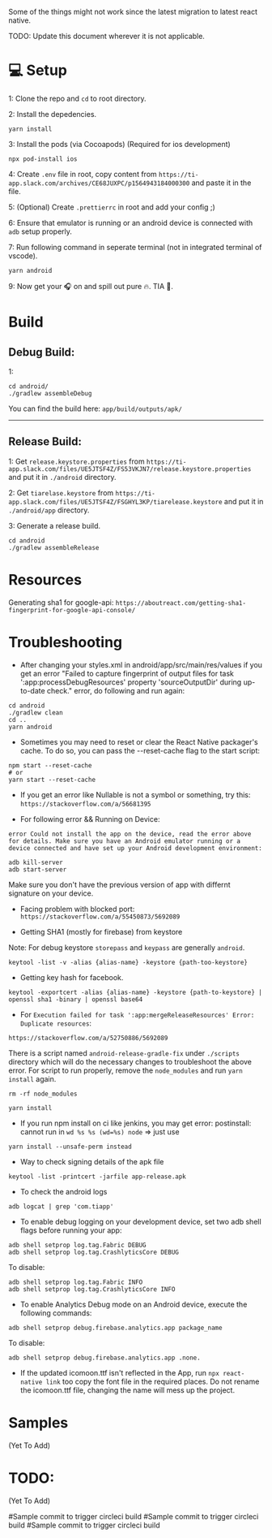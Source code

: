 Some of the things might not work since the latest migration to latest react native.

TODO: Update this document wherever it is not applicable.

# 💻 Setup

1: Clone the repo and `cd` to root directory.

2: Install the depedencies.

```
yarn install
```

3: Install the pods (via Cocoapods) (Required for ios development)

```
npx pod-install ios
```

4: Create `.env` file in root, copy content from `https://ti-app.slack.com/archives/CE68JUXPC/p1564943184000300` and paste it in the file.

5: (Optional) Create `.prettierrc` in root and add your config ;)

6: Ensure that emulator is running or an android device is connected with `adb` setup properly.

7: Run following command in seperate terminal (not in integrated terminal of vscode).

```
yarn android
```

9: Now get your 🎧 on and spill out pure 🔥. TIA 🙏.

# Build

## Debug Build:

1:

```
cd android/
./gradlew assembleDebug
```

You can find the build here: `app/build/outputs/apk/`

---

## Release Build:

1: Get `release.keystore.properties` from `https://ti-app.slack.com/files/UE5JTSF4Z/FS53VKJN7/release.keystore.properties` and put it in `./android` directory.

2: Get `tiarelase.keystore` from `https://ti-app.slack.com/files/UE5JTSF4Z/FSGHYL3KP/tiarelease.keystore` and put it in `./android/app` directory.

3: Generate a release build.

```
cd android
./gradlew assembleRelease
```

# Resources

Generating sha1 for google-api:
`https://aboutreact.com/getting-sha1-fingerprint-for-google-api-console/`

# Troubleshooting

- After changing your styles.xml in android/app/src/main/res/values if you get an error "Failed to capture fingerprint of output files for task ':app:processDebugResources' property 'sourceOutputDir' during up-to-date check." error, do following and run again:

```
cd android
./gradlew clean
cd ..
yarn android
```

- Sometimes you may need to reset or clear the React Native packager's cache. To do so, you can pass the --reset-cache flag to the start script:

```
npm start --reset-cache
# or
yarn start --reset-cache
```

- If you get an error like Nullable is not a symbol or something, try this:
  `https://stackoverflow.com/a/56681395`

* For following error && Running on Device:

`error Could not install the app on the device, read the error above for details. Make sure you have an Android emulator running or a device connected and have set up your Android development environment:`

```
adb kill-server
adb start-server
```

Make sure you don't have the previous version of app with differnt signature on your device.

- Facing problem with blocked port:
  `https://stackoverflow.com/a/55450873/5692089`

- Getting SHA1 (mostly for firebase) from keystore

Note: For debug keystore `storepass` and `keypass` are generally `android`.

```
keytool -list -v -alias {alias-name} -keystore {path-too-keystore}
```

- Getting key hash for facebook.

```
keytool -exportcert -alias {alias-name} -keystore {path-to-keystore} | openssl sha1 -binary | openssl base64
```

- For `Execution failed for task ':app:mergeReleaseResources' Error: Duplicate resources`:

`https://stackoverflow.com/a/52750886/5692089`

There is a script named `android-release-gradle-fix` under `./scripts` directory which will do the necessary changes to troubleshoot the above error. For script to run properly, remove the `node_modules` and run `yarn install` again.

```
rm -rf node_modules

yarn install
```

- If you run npm install on ci like jenkins, you may get error: postinstall: cannot run in `wd %s %s (wd=%s) node` => just use

```
yarn install --unsafe-perm instead
```

- Way to check signing details of the apk file

```
keytool -list -printcert -jarfile app-release.apk
```

- To check the android logs

```
adb logcat | grep 'com.tiapp'
```

- To enable debug logging on your development device, set two adb shell flags before running your app:

```
adb shell setprop log.tag.Fabric DEBUG
adb shell setprop log.tag.CrashlyticsCore DEBUG
```

To disable:

```
adb shell setprop log.tag.Fabric INFO
adb shell setprop log.tag.CrashlyticsCore INFO
```

- To enable Analytics Debug mode on an Android device, execute the following commands:

```
adb shell setprop debug.firebase.analytics.app package_name
```

To disable:

```
adb shell setprop debug.firebase.analytics.app .none.
```

- If the updated icomoon.ttf isn't reflected in the App, run `npx react-native link` too copy the font file
  in the required places. Do not rename the icomoon.ttf file, changing the name will mess up the project.

# Samples

(Yet To Add)

# TODO:

(Yet To Add)

#Sample commit to trigger circleci build
#Sample commit to trigger circleci build
#Sample commit to trigger circleci build
